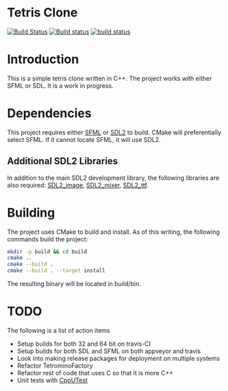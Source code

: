 # Tetris Clone
[![Build Status](https://travis-ci.org/clegg89/tetris.svg?branch=master)](https://travis-ci.org/clegg89/tetris)
[![Build status](https://ci.appveyor.com/api/projects/status/r72c16219uxpmda3?svg=true)](https://ci.appveyor.com/project/clegg89/tetris)
[![build status](https://git.corporal-clegg.com/games/tetris/badges/master/build.svg)](https://git.corporal-clegg.com/games/tetris/commits/master)

# Introduction
This is a simple tetris clone written in C++. The project works with either SFML or SDL. It is a work in progress.

# Dependencies
This project requires either [SFML](www.sfml-dev.org) or [SDL2](www.libsdl.org) to build. CMake will preferentially select SFML. If it cannot locate SFML, it will use SDL2.

## Additional SDL2 Libraries

In addition to the main SDL2 development library, the following libraries are also required: [SDL2_image](https://www.libsdl.org/projects/SDL_image), [SDL2_mixer](https://www.libsdl.org/projects/SDL_mixer), [SDL2_ttf](https://www.libsdl.org/projects/SDL_ttf).

# Building
The project uses CMake to build and install. As of this writing, the following commands build the project:
```bash
mkdir -p build && cd build
cmake ..
cmake --build .
cmake --build . --target install
```
The resulting binary will be located in build/bin.

# TODO
The following is a list of action items
* Setup builds for both 32 and 64 bit on travis-CI
* Setup builds for both SDL and SFML on both appveyor and travis
* Look into making release packages for deployment on multiple systems
* Refactor TetrominoFactory
* Refactor rest of code that uses C so that it is more C++
* Unit tests with [CppUTest](cpputest.github.io)
